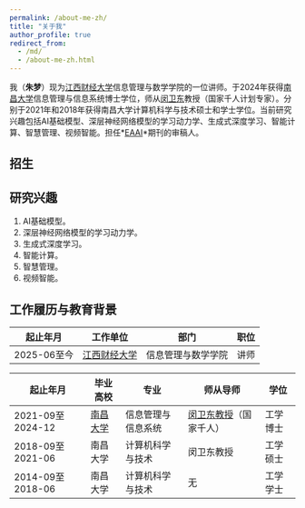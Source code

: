 ```yaml
---
permalink: /about-me-zh/
title: "关于我"
author_profile: true
redirect_from: 
  - /md/
  - /about-me-zh.html 
---
```


我（**朱梦**）现为[江西财经大学](https://www.jxufe.edu.cn)信息管理与数学学院的一位讲师。于2024年获得[南昌大学](https://www.ncu.edu.cn)信息管理与信息系统博士学位，师从[闵卫东](https://smcs.ncu.edu.cn/szdw/jsml/ce79f6f094154067a7dda50292b90603.htm)教授（国家千人计划专家）。分别于2021年和2018年获得南昌大学计算机科学与技术硕士和学士学位。当前研究兴趣包括AI基础模型、深层神经网络模型的学习动力学、生成式深度学习、智能计算、智慧管理、视频智能。担任*[EAAI](https://www.sciencedirect.com/journal/engineering-applications-of-artificial-intelligence)*期刊的审稿人。

## 招生

## 研究兴趣

1. AI基础模型。
2. 深层神经网络模型的学习动力学。
3. 生成式深度学习。
4. 智能计算。
5. 智慧管理。
6. 视频智能。

## 工作履历与教育背景

<div class="table-wrapper-about-work-experience">
  <table>
    <thead>
      <tr>
        <th>起止年月</th>
        <th>工作单位</th>
        <th>部门</th>
        <th>职位</th>
      </tr>
    </thead>
    <tbody>
      <tr>
        <td>2025-06至今</td>
        <td><a href="https://www.jxufe.edu.cn" target="_blank" rel="noopener">江西财经大学</a></td>
        <td>信息管理与数学学院</td>
        <td>讲师</td>
      </tr>
    </tbody>
  </table>
</div>
<div class="table-wrapper-about-education">
  <table>
    <thead>
      <tr>
        <th>起止年月</th>
        <th>毕业高校</th>
        <th>专业</th>
        <th>师从导师</th>
        <th>学位</th>
      </tr>
    </thead>
    <tbody>
      <tr>
        <td>2021-09至2024-12</td>
        <td><a href="https://www.ncu.edu.cn" target="_blank" rel="noopener">南昌大学</a></td>
        <td>信息管理与信息系统</td>
        <td><a href="https://smcs.ncu.edu.cn/szdw/jsml/2e0cf032bb4c475c8f0767ecd4800043.htm" target="_blank" rel="noopener">闵卫东教授</a>（国家千人）</td>
        <td>工学博士</td>
      </tr>
      <tr>
        <td>2018-09至2021-06</td>
        <td>南昌大学</td>
        <td>计算机科学与技术</td>
        <td>闵卫东教授</td>
        <td>工学硕士</td>
      </tr>
      <tr>
        <td>2014-09至2018-06</td>
        <td>南昌大学</td>
        <td>计算机科学与技术</td>
        <td>无</td>
        <td>工学学士</td>
      </tr>
    </tbody>
  </table>
</div>
